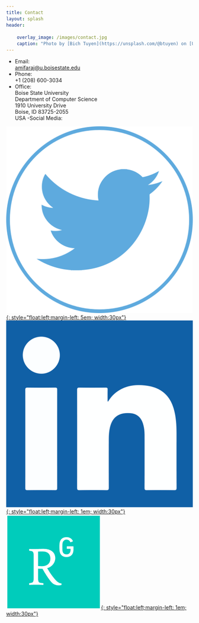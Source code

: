 ```yaml
---
title: Contact
layout: splash
header:
    
    overlay_image: /images/contact.jpg
    caption: "Photo by [Bich Tuyen](https://unsplash.com/@btuyen) on [Unsplash](https://unsplash.com/s/photos/hogwarts-letter?utm_source=unsplash&amp;utm_medium=referral&amp;utm_content=creditCopyText)"
---
```



- Email:
	<br>amifaraj@u.boisestate.edu
- Phone:
	<br>+1 (208) 600-3034
- Office:
	<br>Boise State University
	<br>Department of Computer Science
	<br>1910 University Drive
	<br>Boise, ID 83725-2055
	<br>USA
-Social Media:

[![Image](/images/twitter.png){: style="float:left;margin-left: 5em; width:30px"}](https://twitter.com/rajamifa)
[![Image](/images/linked.png){: style="float:left;margin-left: 1em; width:30px"}](https://www.linkedin.com/in/amifa-raj-a0b9b9152/)
[![Image](/images/rg.png){: style="float:left;margin-left: 1em; width:30px"}](https://www.researchgate.net/profile/Amifa_Raj)
